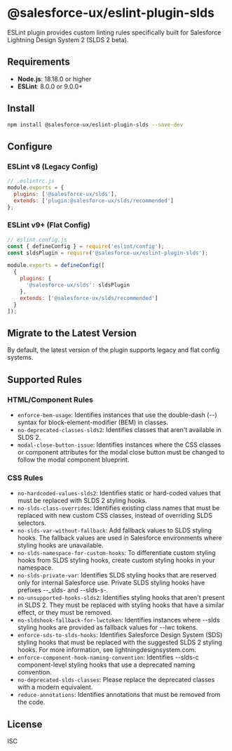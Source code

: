 # @salesforce-ux/eslint-plugin-slds

ESLint plugin provides custom linting rules specifically built for Salesforce Lightning Design System 2 (SLDS 2 beta).

## Requirements

- **Node.js**: 18.18.0 or higher
- **ESLint**: 8.0.0 or 9.0.0+

## Install

```bash
npm install @salesforce-ux/eslint-plugin-slds --save-dev
```

## Configure

### ESLint v8 (Legacy Config)

```javascript
// .eslintrc.js
module.exports = {
  plugins: ['@salesforce-ux/slds'],
  extends: ['plugin:@salesforce-ux/slds/recommended']
};
```

### ESLint v9+ (Flat Config)

```javascript
// eslint.config.js
const { defineConfig } = require('eslint/config');
const sldsPlugin = require('@salesforce-ux/eslint-plugin-slds');

module.exports = defineConfig([
  {
    plugins: {
      '@salesforce-ux/slds': sldsPlugin
    },
    extends: ['@salesforce-ux/slds/recommended']
  }
]);
```

## Migrate to the Latest Version

By default, the latest version of the plugin supports legacy and flat config systems.

## Supported Rules

### HTML/Component Rules

- `enforce-bem-usage`: Identifies instances that use the double-dash (--) syntax for block-element-modifier (BEM) in classes.
- `no-deprecated-classes-slds2`: Identifies classes that aren't available in SLDS 2.
- `modal-close-button-issue`: Identifies instances where the CSS classes or component attributes for the modal close button must be changed to follow the modal component blueprint.

### CSS Rules

- `no-hardcoded-values-slds2`: Identifies static or hard-coded values that must be replaced with SLDS 2 styling hooks.
- `no-slds-class-overrides`: Identifies existing class names that must be replaced with new custom CSS classes, instead of overriding SLDS selectors.
- `no-slds-var-without-fallback`: Add fallback values to SLDS styling hooks. The fallback values are used in Salesforce environments where styling hooks are unavailable.
- `no-slds-namespace-for-custom-hooks`: To differentiate custom styling hooks from SLDS styling hooks, create custom styling hooks in your namespace.
- `no-slds-private-var`: Identifies SLDS styling hooks that are reserved only for internal Salesforce use. Private SLDS styling hooks have prefixes --_slds- and --slds-s-.
- `no-unsupported-hooks-slds2`: Identifies styling hooks that aren't present in SLDS 2. They must be replaced with styling hooks that have a similar effect, or they must be removed.
- `no-sldshook-fallback-for-lwctoken`: Identifies instances where --slds styling hooks are provided as fallback values for --lwc tokens.
- `enforce-sds-to-slds-hooks`: Identifies Salesforce Design System (SDS) styling hooks that must be replaced with the suggested SLDS 2 styling hooks. For more information, see lightningdesignsystem.com.
- `enforce-component-hook-naming-convention`: Identifies --slds-c component-level styling hooks that use a deprecated naming convention.
- `no-deprecated-slds-classes`: Please replace the deprecated classes with a modern equivalent.
- `reduce-annotations`: Identifies annotations that must be removed from the code.

## License

ISC